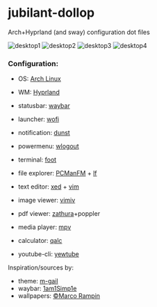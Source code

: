 # jubilant-dollop
Arch+Hyprland (and sway) configuration dot files

![desktop1](https://github.com/marcorampin/jubilant-dollop/assets/71671995/d031851d-b485-418a-8da3-c125a0d9c789
)
![desktop2](https://github.com/marcorampin/jubilant-dollop/assets/71671995/9d510f89-038b-4110-b754-f11e0844c221)
![desktop3](https://github.com/marcorampin/jubilant-dollop/assets/71671995/cd96c7b8-a407-4d6f-9c3d-b257084f1c65)
![desktop4](https://github.com/marcorampin/jubilant-dollop/assets/71671995/7ce90d51-a21a-47d4-87af-758382e99b0a)



### Configuration:
- OS: [Arch Linux](https://github.com/archlinux)
- WM: [Hyprland](https://github.com/hyprwm/Hyprland)
- statusbar: [waybar](https://github.com/Alexays/Waybar)
- launcher: [wofi](https://gitlab.com/dgirault/wofi)
- notification: [dunst](https://github.com/dunst-project/dunst)
- powermenu: [wlogout](https://github.com/ArtsyMacaw/wlogout)

- terminal: [foot](https://github.com/r-c-f/foot)
- file explorer: [PCManFM](https://github.com/lxde/pcmanfm) + [lf](https://github.com/gokcehan/lf)
- text editor: [xed](https://github.com/linuxmint/xed) + [vim](https://github.com/vim/vim)
- image viewer: [vimiv](https://github.com/karlch/vimiv)
- pdf viewer: [zathura](https://github.com/pwmt/zathura)+poppler
- media player: [mpv](https://github.com/mpv-player/mpv)
- calculator: [qalc](https://github.com/Qalculate/libqalculate)
- youtube-cli: [yewtube](https://github.com/mps-youtube/yewtube)

Inspiration/sources by:
- theme: [m-gail](https://github.com/m-gail/dotfiles)
- waybar: [1am1Simp1e](https://github.com/1amSimp1e/dots/tree/balcony%F0%9F%9A%8A)
- wallpapers: [©Marco Rampin](https://marcorampin.github.io/)
